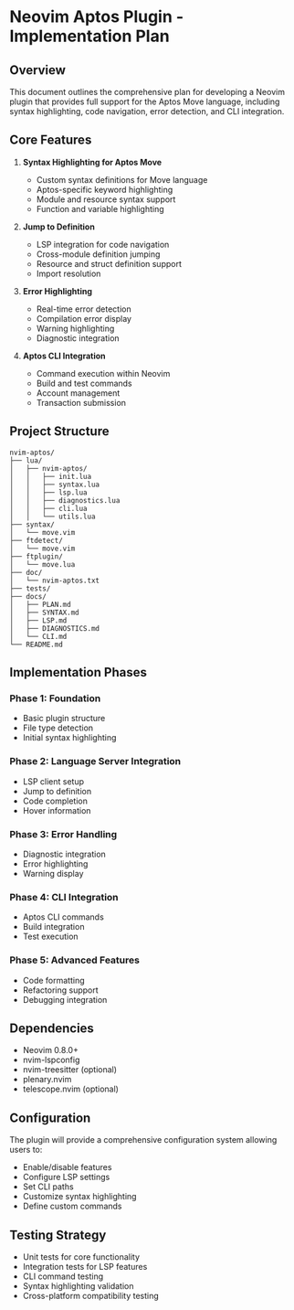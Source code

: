 # Neovim Aptos Plugin - Implementation Plan

## Overview

This document outlines the comprehensive plan for developing a Neovim plugin that provides full support for the Aptos Move language, including syntax highlighting, code navigation, error detection, and CLI integration.

## Core Features

1. **Syntax Highlighting for Aptos Move**
   - Custom syntax definitions for Move language
   - Aptos-specific keyword highlighting
   - Module and resource syntax support
   - Function and variable highlighting

2. **Jump to Definition**
   - LSP integration for code navigation
   - Cross-module definition jumping
   - Resource and struct definition support
   - Import resolution

3. **Error Highlighting**
   - Real-time error detection
   - Compilation error display
   - Warning highlighting
   - Diagnostic integration

4. **Aptos CLI Integration**
   - Command execution within Neovim
   - Build and test commands
   - Account management
   - Transaction submission

## Project Structure

```
nvim-aptos/
├── lua/
│   ├── nvim-aptos/
│   │   ├── init.lua
│   │   ├── syntax.lua
│   │   ├── lsp.lua
│   │   ├── diagnostics.lua
│   │   ├── cli.lua
│   │   └── utils.lua
├── syntax/
│   └── move.vim
├── ftdetect/
│   └── move.vim
├── ftplugin/
│   └── move.lua
├── doc/
│   └── nvim-aptos.txt
├── tests/
├── docs/
│   ├── PLAN.md
│   ├── SYNTAX.md
│   ├── LSP.md
│   ├── DIAGNOSTICS.md
│   └── CLI.md
└── README.md
```

## Implementation Phases

### Phase 1: Foundation
- Basic plugin structure
- File type detection
- Initial syntax highlighting

### Phase 2: Language Server Integration
- LSP client setup
- Jump to definition
- Code completion
- Hover information

### Phase 3: Error Handling
- Diagnostic integration
- Error highlighting
- Warning display

### Phase 4: CLI Integration
- Aptos CLI commands
- Build integration
- Test execution

### Phase 5: Advanced Features
- Code formatting
- Refactoring support
- Debugging integration

## Dependencies

- Neovim 0.8.0+
- nvim-lspconfig
- nvim-treesitter (optional)
- plenary.nvim
- telescope.nvim (optional)

## Configuration

The plugin will provide a comprehensive configuration system allowing users to:
- Enable/disable features
- Configure LSP settings
- Set CLI paths
- Customize syntax highlighting
- Define custom commands

## Testing Strategy

- Unit tests for core functionality
- Integration tests for LSP features
- CLI command testing
- Syntax highlighting validation
- Cross-platform compatibility testing 